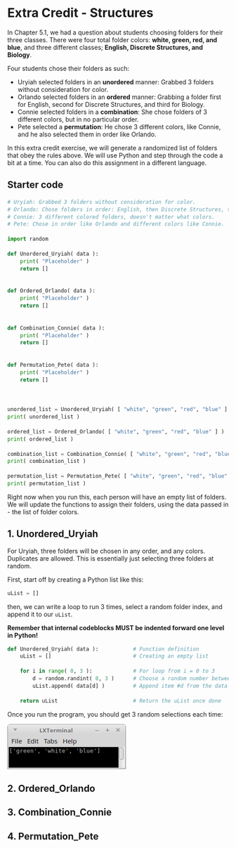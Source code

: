 # Extra Credit - Structures

In Chapter 5.1, we had a question about students choosing folders for
their three classes. There were four total folder colors:
**white, green, red, and blue**, and three different classes;
**English, Discrete Structures, and Biology**.

Four students chose their folders as such:

* Uryiah selected folders in an **unordered** manner: Grabbed 3 folders without
    consideration for color.
* Orlando selected folders in an **ordered** manner: Grabbing a folder first
    for English, second for Discrete Structures, and third for Biology.
* Connie selected folders in a **combination**: She chose folders of 3 different colors,
    but in no particular order.
* Pete selected a **permutation**: He chose 3 different colors, like Connie,
    and he also selected them in order like Orlando.

In this extra credit exercise, we will generate a randomized list of folders
that obey the rules above. We will use Python and step through the code a bit
at a time. You can also do this assignment in a different language.

## Starter code

```python
# Uryiah: Grabbed 3 folders without consideration for color.
# Orlando: Chose folders in order: English, then Discrete Structures, then Biology.
# Connie: 3 different colored folders, doesn't matter what colors.
# Pete: Chose in order like Orlando and different colors like Connie.

import random

def Unordered_Uryiah( data ):
    print( "Placeholder" )
    return []


def Ordered_Orlando( data ):
    print( "Placeholder" )
    return []


def Combination_Connie( data ):
    print( "Placeholder" )
    return []


def Permutation_Pete( data ):
    print( "Placeholder" )
    return []



unordered_list = Unordered_Uryiah( [ "white", "green", "red", "blue" ] )
print( unordered_list )

ordered_list = Ordered_Orlando( [ "white", "green", "red", "blue" ] )
print( ordered_list )

combination_list = Combination_Connie( [ "white", "green", "red", "blue" ] )
print( combination_list )

permutation_list = Permutation_Pete( [ "white", "green", "red", "blue" ] )
print( permutation_list )
```

Right now when you run this, each person will have an empty list of folders.
We will update the functions to assign their folders, using the data passed in -
the list of folder colors.

## 1. Unordered_Uryiah

For Uryiah, three folders will be chosen in any order, and any colors.
Duplicates are allowed. This is essentially just selecting three folders at random.

First, start off by creating a Python list like this:

```python
uList = []
```

then, we can write a loop to run 3 times, select a random folder index,
and append it to our ```uList```.

**Remember that internal codeblocks MUST be indented forward one level in Python!**

```python
def Unordered_Uryiah( data ):           # Function definition
    uList = []                          # Creating an empty list
    
    for i in range( 0, 3 ):             # For loop from i = 0 to 3
        d = random.randint( 0, 3 )      # Choose a random number between 0 and 3
        uList.append( data[d] )         # Append item #d from the data list to the uList
    
    return uList                        # Return the uList once done
```

Once you run the program, you should get 3 random selections each time:

![Screenshot with a list that has green, white, and blue.](images/ex1_screenshot1.png)

## 2. Ordered_Orlando

## 3. Combination_Connie

## 4. Permutation_Pete
